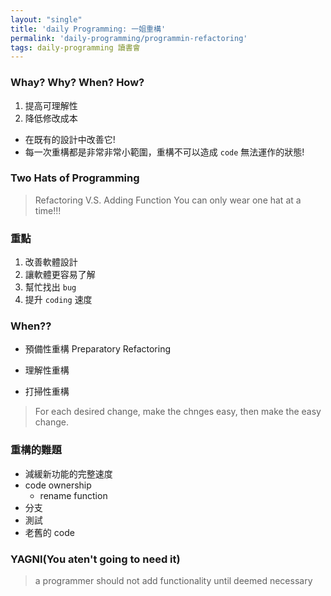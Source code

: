 ```yaml
---
layout: "single"
title: 'daily Programming: 一姐重構'
permalink: 'daily-programming/programmin-refactoring'
tags: daily-programming 讀書會
---
```


### Whay? Why? When? How?

1. 提高可理解性
2. 降低修改成本

- 在既有的設計中改善它!
- 每一次重構都是非常非常小範圍，重構不可以造成 `code` 無法運作的狀態!

### Two Hats of Programming

> Refactoring V.S. Adding Function
> You can only wear one hat at a time!!!


### 重點

1. 改善軟體設計
2. 讓軟體更容易了解
3. 幫忙找出 `bug`
4. 提升 `coding` 速度

### When??

- 預備性重構 Preparatory Refactoring 

- 理解性重構

- 打掃性重構

> For each desired change, make the chnges easy, then make the easy change. 

### 重構的難題

- 減緩新功能的完整速度
- code ownership
   - rename function
- 分支
- 測試
- 老舊的 code

### YAGNI(You aten't going to need it)

> a programmer should not add functionality until deemed necessary







